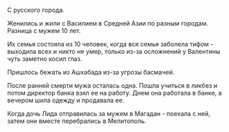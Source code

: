 С русского города.

Женились и жили с Василием в Средней Азии по разным городам.
Разница с мужем 10 лет. 

Их семья состояла из 10 человек, когда вся семья заболела тифом - выходила всех и никто не умер, только из-за осложнений у Валентины чуть заметно косил глаз.  

Пришлось бежать из Ашхабада из-за угрозы басмачей.

После ранней смерти мужа осталась одна. Пошла учиться в ликбез и потом директор банка взял ее на работу.
Днем она работала в банке, а вечером шила одежду и продавала ее.

Когда дочь Лида отправилась за мужем в Магадан - поехала с ней, затем они вместе перебрались в Мелитополь.  